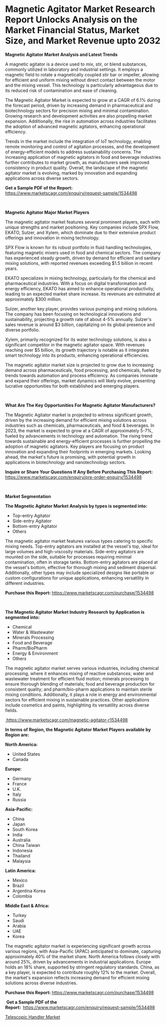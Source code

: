 <p><h1>Magnetic Agitator Market Research Report Unlocks Analysis on the Market Financial Status, Market Size, and Market Revenue upto 2032</h1></p><p><strong>Magnetic Agitator Market Analysis and Latest Trends</strong></p>
<p><p>A magnetic agitator is a device used to mix, stir, or blend substances, commonly utilized in laboratory and industrial settings. It employs a magnetic field to rotate a magnetically coupled stir bar or impeller, allowing for efficient and uniform mixing without direct contact between the motor and the mixing vessel. This technology is particularly advantageous due to its reduced risk of contamination and ease of cleaning.</p><p>The Magnetic Agitator Market is expected to grow at a CAGR of 6.1% during the forecast period, driven by increasing demand in pharmaceutical and biotechnology sectors for precision mixing and minimal contamination. Growing research and development activities are also propelling market expansion. Additionally, the rise in automation across industries facilitates the adoption of advanced magnetic agitators, enhancing operational efficiency.</p><p>Trends in the market include the integration of IoT technology, enabling remote monitoring and control of agitation processes, and the development of energy-efficient models to address sustainability concerns. The increasing application of magnetic agitators in food and beverage industries further contributes to market growth, as manufacturers seek improved consistency in product quality. Overall, the landscape of the magnetic agitator market is evolving, marked by innovation and expanding applications across diverse sectors.</p></p>
<p><strong>Get a Sample PDF of the Report:&nbsp;</strong> <a href="https://www.marketscagr.com/enquiry/request-sample/1534498?utm_campaign=2041&utm_medium=2&utm_source=Github&utm_content=ia&utm_term=17022025&utm_id=magnetic-agitator">https://www.marketscagr.com/enquiry/request-sample/1534498</a></p>
<p>&nbsp;</p>
<p><strong>Magnetic Agitator Major Market Players</strong></p>
<p><p>The magnetic agitator market features several prominent players, each with unique strengths and market positioning. Key companies include SPX Flow, EKATO, Sulzer, and Xylem, which dominate due to their extensive product offerings and innovation in mixing technology. </p><p>SPX Flow is known for its robust portfolio in fluid handling technologies, featuring magnetic mixers used in food and chemical sectors. The company has experienced steady growth, driven by demand for efficient and sanitary mixing solutions, with reported revenues exceeding $1.5 billion in recent years.</p><p>EKATO specializes in mixing technology, particularly for the chemical and pharmaceutical industries. With a focus on digital transformation and energy efficiency, EKATO has aimed to enhance operational productivity, leading to an expected market share increase. Its revenues are estimated at approximately $300 million.</p><p>Sulzer, another key player, provides various pumping and mixing solutions. The company has been focusing on technological innovations and sustainability, projecting a growth rate of about 4-5% annually. Sulzer's sales revenue is around $3 billion, capitalizing on its global presence and diverse portfolio.</p><p>Xylem, primarily recognized for its water technology solutions, is also a significant competitor in the magnetic agitator space. With revenues reaching over $5 billion, its growth trajectory is notable as it integrates smart technology into its products, enhancing operational efficiencies.</p><p>The magnetic agitator market size is projected to grow due to increasing demand across pharmaceuticals, food processing, and chemicals, fueled by trends towards automation and process efficiency. As companies innovate and expand their offerings, market dynamics will likely evolve, presenting lucrative opportunities for both established and emerging players.</p></p>
<p>&nbsp;</p>
<p><strong>What Are The Key Opportunities For Magnetic Agitator Manufacturers?</strong></p>
<p><p>The Magnetic Agitator market is projected to witness significant growth, driven by the increasing demand for efficient mixing solutions across industries such as chemicals, pharmaceuticals, and food & beverages. In 2023, the market is expected to grow at a CAGR of approximately 5-7%, fueled by advancements in technology and automation. The rising trend towards sustainable and energy-efficient processes is further propelling the adoption of magnetic agitators. Key players are focusing on product innovation and expanding their footprints in emerging markets. Looking ahead, the market's future is promising, with potential growth in applications in biotechnology and nanotechnology sectors.</p></p>
<p><strong>Inquire or Share Your Questions If Any Before Purchasing This Report:</strong> <a href="https://www.marketscagr.com/enquiry/pre-order-enquiry/1534498?utm_campaign=2041&utm_medium=2&utm_source=Github&utm_content=ia&utm_term=17022025&utm_id=magnetic-agitator">https://www.marketscagr.com/enquiry/pre-order-enquiry/1534498</a></p>
<p>&nbsp;</p>
<p><strong>Market Segmentation</strong></p>
<p><strong>The Magnetic Agitator Market Analysis by types is segmented into:</strong></p>
<p><ul><li>Top-entry Agitator</li><li>Side-entry Agitator</li><li>Bottom-entry Agitator</li><li>Others</li></ul></p>
<p><p>The magnetic agitator market features various types catering to specific mixing needs. Top-entry agitators are installed at the vessel's top, ideal for large volumes and high-viscosity materials. Side-entry agitators are mounted on the side, suitable for processes requiring minimal contamination, often in storage tanks. Bottom-entry agitators are placed at the vessel's bottom, effective for thorough mixing and sediment dispersal. Additionally, other types may include specialized designs like portable or custom configurations for unique applications, enhancing versatility in different industries.</p></p>
<p><strong>Purchase this Report:&nbsp;</strong><a href="https://www.marketscagr.com/purchase/1534498?utm_campaign=2041&utm_medium=2&utm_source=Github&utm_content=ia&utm_term=17022025&utm_id=magnetic-agitator">https://www.marketscagr.com/purchase/1534498</a></p>
<p>&nbsp;</p>
<p><strong>The Magnetic Agitator Market Industry Research by Application is segmented into:</strong></p>
<p><ul><li>Chemical</li><li>Water & Wastewater</li><li>Minerals Processing</li><li>Food and Beverage</li><li>Pharm/BioPharm</li><li>Energy & Environment</li><li>Others</li></ul></p>
<p><p>The magnetic agitator market serves various industries, including chemical processing, where it enhances mixing of reactive substances; water and wastewater treatment for efficient fluid motion; minerals processing to ensure thorough blending of materials; food and beverage production for consistent quality; and pharm/bio-pharm applications to maintain sterile mixing conditions. Additionally, it plays a role in energy and environmental sectors for efficient mixing in sustainable practices. Other applications include cosmetics and paints, highlighting its versatility across diverse fields.</p></p>
<p><a href="https://www.marketscagr.com/magnetic-agitator-r1534498?utm_campaign=2041&utm_medium=2&utm_source=Github&utm_content=ia&utm_term=17022025&utm_id=magnetic-agitator">&nbsp;https://www.marketscagr.com/magnetic-agitator-r1534498</a></p>
<p><strong>In terms of Region, the Magnetic Agitator Market Players available by Region are:</strong></p>
<p>
    <p> <strong> North America: </strong>
        <ul>
            <li>United States</li>
            <li>Canada</li>
        </ul>
        </p> 
    <p> <strong> Europe: </strong>
        <ul>
            <li>Germany</li>
            <li>France</li>
            <li>U.K.</li>
            <li>Italy</li>
            <li>Russia</li>
        </ul>
        </p> 
    <p> <strong> Asia-Pacific: </strong>
        <ul>
            <li>China</li>
            <li>Japan</li>
            <li>South Korea</li>
            <li>India</li>
            <li>Australia</li>
            <li>China Taiwan</li>
            <li>Indonesia</li>
            <li>Thailand</li>
            <li>Malaysia</li>
        </ul>
        </p> 
    <p> <strong> Latin America: </strong>
        <ul>
            <li>Mexico</li>
            <li>Brazil</li>
            <li>Argentina Korea</li>
            <li>Colombia</li>
        </ul>
        </p> 
    <p> <strong> Middle East & Africa: </strong>
        <ul>
            <li>Turkey</li>
            <li>Saudi</li>
            <li>Arabia</li>
            <li>UAE</li>
            <li>Korea</li>
        </ul>
    </p>
    </p>
<p><p>The magnetic agitator market is experiencing significant growth across various regions, with Asia-Pacific (APAC) anticipated to dominate, capturing approximately 40% of the market share. North America follows closely with around 25%, driven by advancements in industrial applications. Europe holds an 18% share, supported by stringent regulatory standards. China, as a key player, is expected to contribute roughly 12% to the market. Overall, the market's expansion reflects increasing demand for efficient mixing solutions across diverse industries.</p></p>
<p><strong>Purchase this Report: </strong><a href="https://www.marketscagr.com/purchase/1534498?utm_campaign=2041&utm_medium=2&utm_source=Github&utm_content=ia&utm_term=17022025&utm_id=magnetic-agitator">https://www.marketscagr.com/purchase/1534498</a></p>
<p>&nbsp;<strong>Get a Sample PDF of the Report:&nbsp;&nbsp;</strong><a href="https://www.marketscagr.com/enquiry/request-sample/1534498?utm_campaign=2041&utm_medium=2&utm_source=Github&utm_content=ia&utm_term=17022025&utm_id=magnetic-agitator">https://www.marketscagr.com/enquiry/request-sample/1534498</a></p>
<p><strong></strong></p>
<p><p><a href="https://github.com/JakirUddin651/Market-Research-Report-List-1/blob/main/telescopic-handler-market.md?utm_campaign=2041&utm_medium=2&utm_source=Github&utm_content=ia&utm_term=17022025&utm_id=magnetic-agitator">Telescopic Handler Market</a></p></p>